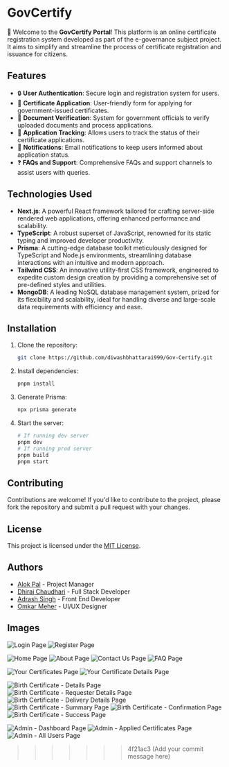 # GovCertify

👋 Welcome to the **GovCertify Portal**! This platform is an online certificate registration system developed as part of the e-governance subject project. It aims to simplify and streamline the process of certificate registration and issuance for citizens.

## Features

- 🔒 **User Authentication**: Secure login and registration system for users.
- 📄 **Certificate Application**: User-friendly form for applying for government-issued certificates.
- 📝 **Document Verification**: System for government officials to verify uploaded documents and process applications.
- 🚀 **Application Tracking**: Allows users to track the status of their certificate applications.
- 📧 **Notifications**: Email notifications to keep users informed about application status.
- ❓ **FAQs and Support**: Comprehensive FAQs and support channels to assist users with queries.

## Technologies Used

- **Next.js**: A powerful React framework tailored for crafting server-side rendered web applications, offering enhanced performance and scalability.
- **TypeScript**: A robust superset of JavaScript, renowned for its static typing and improved developer productivity.
- **Prisma**: A cutting-edge database toolkit meticulously designed for TypeScript and Node.js environments, streamlining database interactions with an intuitive and modern approach.
- **Tailwind CSS**: An innovative utility-first CSS framework, engineered to expedite custom design creation by providing a comprehensive set of pre-defined styles and utilities.
- **MongoDB**: A leading NoSQL database management system, prized for its flexibility and scalability, ideal for handling diverse and large-scale data requirements with efficiency and ease.

## Installation

1. Clone the repository:

    ```bash
    git clone https://github.com/diwashbhattarai999/Gov-Certify.git
    ```

2. Install dependencies:

    ```bash
    pnpm install
    ```

3. Generate Prisma:

    ```bash
    npx prisma generate
    ```

4. Start the server:

    ```bash
    # If running dev server
    pnpm dev
    # If running prod server
    pnpm build
    pnpm start
    ```

## Contributing

Contributions are welcome! If you'd like to contribute to the project, please fork the repository and submit a pull request with your changes.

## License

This project is licensed under the [MIT License](LICENSE).

## Authors


- [Alok Pal](https://github.com/author) - Project Manager
- [Dhiraj Chaudhari](https://github.com/your-github-username) - Full Stack Developer
- [Adrash Singh](https://github.com/your-github-username) - Front End Developer
- [Omkar Meher](https://github.com/your-github-username) - UI/UX Designer

## Images

![Login Page](https://github.com/diwashbhattarai999/Gov-Certify/assets/87477700/5ff4293d-583d-44bd-aca8-16c9866fdfc7)
![Register Page](https://github.com/diwashbhattarai999/Gov-Certify/assets/87477700/d8296674-6180-4803-83f6-83ca45f2541f)

![Home Page](https://github.com/diwashbhattarai999/Gov-Certify/assets/87477700/473a4a15-b983-4f12-865b-22e3a58a962d)
![About Page](https://github.com/diwashbhattarai999/Gov-Certify/assets/87477700/cf896c21-16f3-4304-ab4f-b9ee7c41d70d)
![Contact Us Page](https://github.com/diwashbhattarai999/Gov-Certify/assets/87477700/088e071b-ad20-4abf-9da0-4018720260b2)
![FAQ Page](https://github.com/diwashbhattarai999/Gov-Certify/assets/87477700/fab7635c-652d-43a1-945f-2d0cf0d5c6bf)

![Your Certificates Page](https://github.com/diwashbhattarai999/Gov-Certify/assets/87477700/1ce045ad-9bf0-4cd8-b647-2b8ef23c643a)
![Your Certificate Details Page](https://github.com/diwashbhattarai999/Gov-Certify/assets/87477700/c8ebef9a-87cd-4062-a289-96419ea8889a)

![Birth Certificate - Details Page](https://github.com/diwashbhattarai999/Gov-Certify/assets/87477700/a2353152-02f1-4848-8c2e-d6d362c61e0b)
![Birth Certificate - Requester Details Page](https://github.com/diwashbhattarai999/Gov-Certify/assets/87477700/9657e2df-67bc-4123-91ef-720096d55472)
![Birth Certificate - Delivery Details Page](https://github.com/diwashbhattarai999/Gov-Certify/assets/87477700/b8f56d02-8d1f-403c-ba7e-1c3448f766c8)
![Birth Certificate - Summary Page](https://github.com/diwashbhattarai999/Gov-Certify/assets/87477700/239bff58-148c-4d25-8824-83f60bed3387)
![Birth Certificate - Confirmation Page](https://github.com/diwashbhattarai999/Gov-Certify/assets/87477700/f5bf6b8a-f0fc-45d8-bfff-f54459a7e757)
![Birth Certificate - Success Page](https://github.com/diwashbhattarai999/Gov-Certify/assets/87477700/cdbfbf38-efcd-4ce6-ace9-54b0ab08b6ac)

![Admin - Dashboard Page](https://github.com/diwashbhattarai999/Gov-Certify/assets/87477700/bcbdaf63-2cf5-4f06-a199-e71d32ee1cdf)
![Admin - Applied Certificates Page](https://github.com/diwashbhattarai999/Gov-Certify/assets/87477700/6857737a-7c1f-4f50-993b-b0784412f2ee)
![Admin - All Users Page](https://github.com/diwashbhattarai999/Gov-Certify/assets/87477700/41adc26f-69c9-4e2d-9610-3a665d53caac)
>>>>>>> 4f21ac3 (Add your commit message here)
